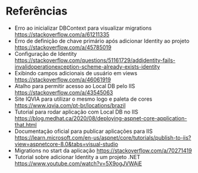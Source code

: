 # Referências
- Erro ao inicializar DBContext para visualizar migrations https://stackoverflow.com/a/61211335
- Erro de definição de chave primário após adicionar Identity ao projeto https://stackoverflow.com/a/45785019
- Configuração de Identity https://stackoverflow.com/questions/51161729/addidentity-fails-invalidoperationexception-scheme-already-exists-identity
- Exibindo campos adicionais de usuário em views https://stackoverflow.com/a/46061919
- Atalho para permitir acesso ao Local DB pelo IIS https://stackoverflow.com/a/43545063
- Site IQVIA para utilizar o mesmo logo e paleta de cores https://www.iqvia.com/pt-br/locations/brazil
- Tutorial para rodar aplicação com Local DB no IIS https://blog.medhat.ca/2020/08/deploying-aspnet-core-application-that.html
- Documentação oficial para publicar aplicações para IIS https://learn.microsoft.com/en-us/aspnet/core/tutorials/publish-to-iis?view=aspnetcore-8.0&tabs=visual-studio
- Migrations no start da aplicação https://stackoverflow.com/a/70271419
- Tutorial sobre adicionar Identity a um projeto .NET https://www.youtube.com/watch?v=5X9ogJVWAjE
